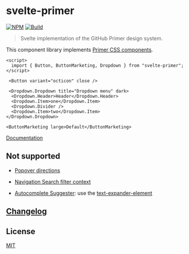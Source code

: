 # svelte-primer

[![NPM][npm]][npm-url]
[![Build][build]][build-badge]

> Svelte implementation of the GitHub Primer design system.

This component library implements [Primer CSS components](https://primer.style/css/components).

```svelte
<script>
  import { Button, ButtonMarketing, Dropdown } from "svelte-primer";
</script>

 <Button variant="octicon" close />

 <Dropdown.Dropdown title="Dropdown menu" dark>
  <Dropdown.Header>Header</Dropdown.Header>
  <Dropdown.Item>one</Dropdown.Item>
  <Dropdown.Divider />
  <Dropdown.Item>two</Dropdown.Item>
</Dropdown.Dropdown>

<ButtonMarketing large>Default</ButtonMarketing>
```

[Documentation](docs)

## Not supported

- [Popover directions](https://primer.style/css/components/popover)

- [Navigation Search filter context](https://primer.style/css/components/navigation#filter-list)

- [Autocomplete Suggester](https://primer.style/css/components/autocomplete#suggester): use the [text-expander-element](https://github.com/github/text-expander-element)

## [Changelog](CHANGELOG.md)

## License

[MIT](LICENSE)

[npm]: https://img.shields.io/npm/v/svelte-primer.svg?color=orange
[npm-url]: https://npmjs.com/package/svelte-primer
[build]: https://travis-ci.com/metonym/svelte-primer.svg?branch=master
[build-badge]: https://travis-ci.com/metonym/svelte-primer

